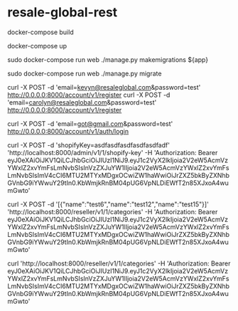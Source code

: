 # resale-global-rest

docker-compose build

docker-compose up 

sudo docker-compose run web ./manage.py makemigrations ${app}

sudo docker-compose run web ./manage.py migrate

curl -X POST -d 'email=kevyn@resaleglobal.com&password=test' http://0.0.0.0:8000/account/v1/register
curl -X POST -d 'email=carolyn@resaleglobal.com&password=test' http://0.0.0.0:8000/account/v1/register


curl -X POST -d 'email=got@gmail.com&password=test' http://0.0.0.0:8000/account/v1/auth/login


curl -X POST -d 'shopifyKey=asdfasdfasdfasdfasdfadf' 'http://localhost:8000/admin/v1/1/shopify-key' -H 'Authorization: Bearer eyJ0eXAiOiJKV1QiLCJhbGciOiJIUzI1NiJ9.eyJ1c2VyX2lkIjoia2V2eW5AcmVzYWxlZ2xvYmFsLmNvbSIsInVzZXJuYW1lIjoia2V2eW5AcmVzYWxlZ2xvYmFsLmNvbSIsImV4cCI6MTU2MTYxMDgxOCwiZW1haWwiOiJrZXZ5bkByZXNhbGVnbG9iYWwuY29tIn0.KbWmjkRnBM04pUG6VpNLDiEWfT2n85XJxoA4wumGwto'

curl -X POST -d '[{"name":"test6","name":"test12","name":"test15"}]' 'http://localhost:8000/reseller/v1/1/categories' -H 'Authorization: Bearer eyJ0eXAiOiJKV1QiLCJhbGciOiJIUzI1NiJ9.eyJ1c2VyX2lkIjoia2V2eW5AcmVzYWxlZ2xvYmFsLmNvbSIsInVzZXJuYW1lIjoia2V2eW5AcmVzYWxlZ2xvYmFsLmNvbSIsImV4cCI6MTU2MTYxMDgxOCwiZW1haWwiOiJrZXZ5bkByZXNhbGVnbG9iYWwuY29tIn0.KbWmjkRnBM04pUG6VpNLDiEWfT2n85XJxoA4wumGwto'

curl 'http://localhost:8000/reseller/v1/1/categories' -H 'Authorization: Bearer eyJ0eXAiOiJKV1QiLCJhbGciOiJIUzI1NiJ9.eyJ1c2VyX2lkIjoia2V2eW5AcmVzYWxlZ2xvYmFsLmNvbSIsInVzZXJuYW1lIjoia2V2eW5AcmVzYWxlZ2xvYmFsLmNvbSIsImV4cCI6MTU2MTYxMDgxOCwiZW1haWwiOiJrZXZ5bkByZXNhbGVnbG9iYWwuY29tIn0.KbWmjkRnBM04pUG6VpNLDiEWfT2n85XJxoA4wumGwto'

